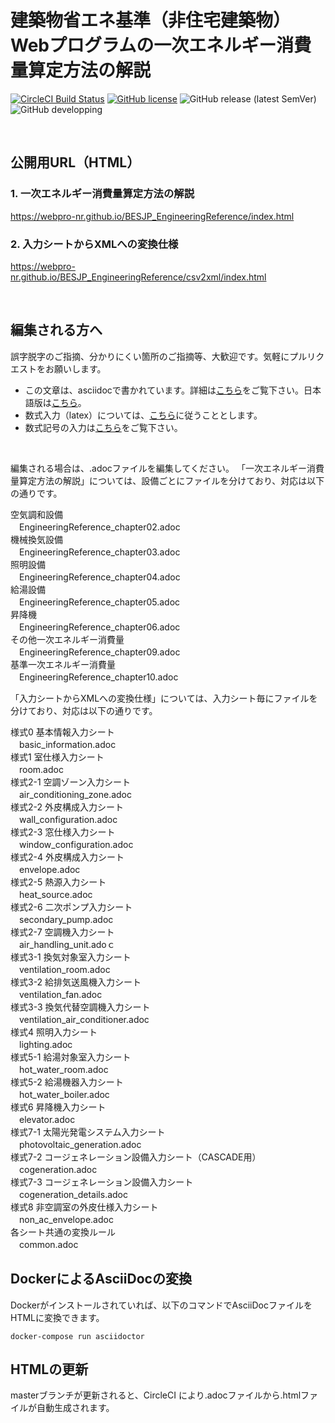 # 建築物省エネ基準（非住宅建築物）<br>Webプログラムの一次エネルギー消費量算定方法の解説

[![CircleCI Build Status](https://circleci.com/gh/WEBPRO-NR/BESJP_EngineeringReference.svg?style=shield)](https://app.circleci.com/pipelines/github/WEBPRO-NR/BESJP_EngineeringReference)
[![GitHub license](https://img.shields.io/badge/license-MIT-blue.svg)](https://github.com/WEBPRO-NR/BESJP_EngineeringReference/blob/master/LICENSE)
![GitHub release (latest SemVer)](https://img.shields.io/github/v/release/WEBPRO-NR/BESJP_EngineeringReference)
![GitHub developping](https://img.shields.io/badge/developping-ver.3.0%CE%B2-orange)


<br>

## 公開用URL（HTML）

### 1. 一次エネルギー消費量算定方法の解説

https://webpro-nr.github.io/BESJP_EngineeringReference/index.html

### 2. 入力シートからXMLへの変換仕様

https://webpro-nr.github.io/BESJP_EngineeringReference/csv2xml/index.html

<br>

## 編集される方へ
誤字脱字のご指摘、分かりにくい箇所のご指摘等、大歓迎です。気軽にプルリクエストをお願いします。

* この文章は、asciidocで書かれています。詳細は[こちら][1]をご覧下さい。日本語版は[こちら][2]。
* 数式入力（latex）については、[こちら][3]に従うこととします。
* 数式記号の入力は[こちら][4]をご覧下さい。

<br>

編集される場合は、.adocファイルを編集してください。
「一次エネルギー消費量算定方法の解説」については、設備ごとにファイルを分けており、対応は以下の通りです。

空気調和設備 <br>
　EngineeringReference_chapter02.adoc <br>
機械換気設備 <br>
　EngineeringReference_chapter03.adoc <br>
照明設備 <br>
　EngineeringReference_chapter04.adoc <br>
給湯設備 <br>
　EngineeringReference_chapter05.adoc <br>
昇降機 <br>
　EngineeringReference_chapter06.adoc <br>
その他一次エネルギー消費量 <br>
　EngineeringReference_chapter09.adoc <br>
基準一次エネルギー消費量 <br>
　EngineeringReference_chapter10.adoc <br>

「入力シートからXMLへの変換仕様」については、入力シート毎にファイルを分けており、対応は以下の通りです。

様式0 基本情報入力シート <br>
　basic_information.adoc <br>
様式1 室仕様入力シート <br>
　room.adoc <br>
様式2-1 空調ゾーン入力シート <br>
　air_conditioning_zone.adoc <br>
様式2-2 外皮構成入力シート <br>
　wall_configuration.adoc <br>
様式2-3 窓仕様入力シート <br>
　window_configuration.adoc <br>
様式2-4 外皮構成入力シート <br>
　envelope.adoc <br>
様式2-5 熱源入力シート <br>
　heat_source.adoc <br>
様式2-6 二次ポンプ入力シート <br>
　secondary_pump.adoc <br>
様式2-7 空調機入力シート <br>
　air_handling_unit.adoｃ <br>
様式3-1 換気対象室入力シート <br>
　ventilation_room.adoc <br>
様式3-2 給排気送風機入力シート <br>
　ventilation_fan.adoc <br>
様式3-3 換気代替空調機入力シート <br>
　ventilation_air_conditioner.adoc <br>
様式4 照明入力シート <br>
　lighting.adoc <br>
様式5-1 給湯対象室入力シート <br>
　hot_water_room.adoc <br>
様式5-2 給湯機器入力シート <br>
　hot_water_boiler.adoc <br>
様式6 昇降機入力シート <br>
　elevator.adoc <br>
様式7-1 太陽光発電システム入力シート <br>
　photovoltaic_generation.adoc <br>
様式7-2 コージェネレーション設備入力シート（CASCADE用） <br>
　cogeneration.adoc <br>
様式7-3 コージェネレーション設備入力シート <br>
　cogeneration_details.adoc <br>
様式8 非空調室の外皮仕様入力シート <br>
　non_ac_envelope.adoc <br>
各シート共通の変換ルール <br>
　common.adoc <br>

[1]:https://asciidoctor.org/docs/user-manual/
[2]:https://takumon.github.io/asciidoc-syntax-quick-reference-japanese-translation/
[3]:http://www.latex-cmd.com/
[4]:https://oeis.org/wiki/List_of_LaTeX_mathematical_symbols

## DockerによるAsciiDocの変換
Dockerがインストールされていれば、以下のコマンドでAsciiDocファイルをHTMLに変換できます。

```
docker-compose run asciidoctor
```

## HTMLの更新
masterブランチが更新されると、CircleCI により.adocファイルから.htmlファイルが自動生成されます。
